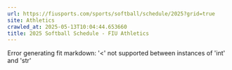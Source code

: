 ```yaml
---
url: https://fiusports.com/sports/softball/schedule/2025?grid=true
site: Athletics
crawled_at: 2025-05-13T10:04:44.653660
title: 2025 Softball Schedule - FIU Athletics
---
```


Error generating fit markdown: '<' not supported between instances of 'int' and 'str'